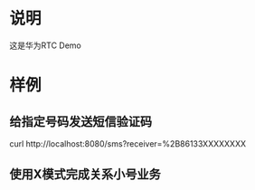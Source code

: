 # 说明
这是华为RTC Demo

# 样例

## 给指定号码发送短信验证码
curl http://localhost:8080/sms?receiver=%2B86133XXXXXXXX
## 使用X模式完成关系小号业务

